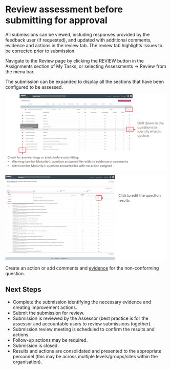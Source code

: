 # Review assessment before submitting for approval

All submissions can be viewed, including responses provided by the feedback user (if requested), and updated with additional comments, evidence and actions in the review tab. The review tab highlights issues to be corrected prior to submission.

Navigate to the Review page by clicking the REVIEW button in the Assignments section of My Tasks, or selecting Assessments -> Review from the menu bar.

The submission can be expanded to display all the sections that have been configured to be assessed.

![Image](../assets/screenshots/jobs/reviewSubmissionAccountable.png)

![Image](../assets/screenshots/jobs/AccReview-editresults.png)

Create an action or add comments and [evidence](/jobs/upload-evidence.md) for the non-conforming question.




## Next Steps
- Complete the submission identifying the necessary evidence and creating improvement actions.
- Submit the submission for review.
- Submission is reviewed by the Assessor (best practice is for the assessor and accountable users to review submissions together).
- Submission review meeting is scheduled to confirm the results and actions.
- Follow-up actions may be required.
- Submission is closed.
- Results and actions are consolidated and presented to the appropriate personnel (this may be across multiple levels/groups/sites within the organisation). 